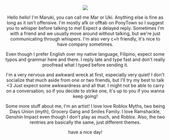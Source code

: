 <p align="center">
  <img src="https://i.pinimg.com/564x/5b/4a/67/5b4a6724514f77a7a74e3847915fc4d3.jpg"
    </p>
<p align="center">
  Hello hello! I'm Maruki, you can call me Mar or Uki. Anything else is fine as long as it isn't offensive. I'm mostly afk or offtab on PonyTown so I suggest you to whisper before talking to me! Expect a delayed reply. Sometimes I'm with a friend and we usually move around without talking, but we're just communicating through whispers. I'm also very c+h friendly, it's nice to have company sometimes.
<p align="center">
  Even though I prefer English over my native language, Filipino, expect some typos and grammar here and there. I reply late and type fast and don't really proofread what I typed before sending it.

<p align="center">
   I'm a very nervous and awkward wreck at first, especially very quiet! I don't socialize that much aside from one or two friends, but I'll try my best to talk <3 Just expect some awkwardness and all that. I might not be able to carry on a conversation, so if you decide to strike one, it's up to you if you wanna keep going!

<p align="center">
   Some more stuff about me, I'm an artist! I love love Roblox Myths, two being Days Union (myth), Grocery Gang and Smiles Family. I love Ramshackle, Genshin Impact even though I don't play as much, and Roblox. Also, the two rentries are basically the same, just different themes.

<p align="center">
  have a nice day!
